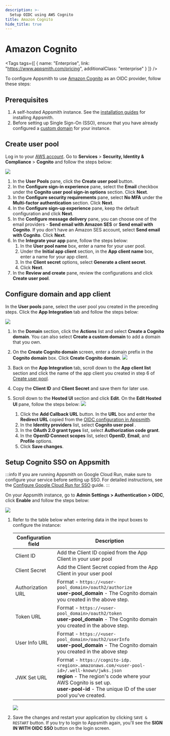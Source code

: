 ```yaml
---
description: >-
  Setup OIDC using AWS Cognito
title: Amazon Cognito
hide_title: true
---
```

<!-- vale off -->

<div className="tag-wrapper">
 <h1>Amazon Cognito</h1>

<Tags
tags={[
{ name: "Enterprise", link: "https://www.appsmith.com/pricing", additionalClass: "enterprise" }
]}
/>

</div>

<!-- vale on -->

To configure Appsmith to use [Amazon Cognito](https://aws.amazon.com/cognito/) as an OIDC provider, follow these steps:

## Prerequisites

1. A self-hosted Appsmith instance. See the [installation guides](/getting-started/setup/installation-guides) for installing Appsmith.
2. Before setting up Single Sign-On (SSO), ensure that you have already configured a [custom domain](/getting-started/setup/instance-configuration/custom-domain) for your instance.

## Create user pool

Log in to your [AWS account](https://console.aws.amazon.com/console/home). Go to **Services** > **Security, Identity & Compliance** > **Cognito** and follow the steps below:

 ![](/img/AWS_cognito_create-userpool.png)

1. In the **User Pools** pane, click the **Create user pool** button.
2. In the **Configure sign-in experience** pane,  select the **Email** checkbox under the **Cognito user pool sign-in options** section. Click **Next**.
3. In the **Configure security requirements** pane, select **No MFA** under the **Multi-factor authentication** section. Click **Next**. 
4. In the **Configure sign-up experience** pane, keep the default configuration and click **Next**.
5. In the **Configure message delivery** pane, you can choose one of the email providers - **Send email with Amazon SES** or **Send email with Cognito**. If you don't have an Amazon SES account, select **Send email with Cognito**. Click **Next**.
6.  In the **Integrate your app** pane, follow the steps below:
    1. In the **User pool name** box, enter a name for your user pool.
    2. Under the **Initial app client** section, in the **App client name** box, enter a name for your app client.
    3. In the **Client secret** options, select **Generate a client secret**.
    4. Click **Next**.
7. In the **Review and create** pane, review the configurations and click **Create user pool**.

## Configure domain and app client

In the **User pools** pane, select the user pool you created in the preceding steps. Click the **App Integration** tab and follow the steps below:

![](/img/configure-domain-and-app-client.png)

1. In the **Domain** section, click the **Actions** list and select **Create a Cognito domain**. You can also select **Create a custom domain** to add a domain that you own.
2. On the **Create Cognito domain** screen, enter a domain prefix in the **Cognito domain** box. Click **Create Cognito domain**.
![](/img/AWS-cognito_create_domain.png)

3. Back on the **App Integration** tab, scroll down to the **App client list** section and click the name of the app client you created in step 6 of [Create user pool](#create-user-pool).

4. Copy the **Client ID** and **Client Secret** and save them for later use.

5. Scroll down to the **Hosted UI** section and click **Edit**. On the **Edit Hosted UI** pane, follow the steps below:
    ![](/img/edit-hosted-ui.png)
    1. Click the **Add Callback URL** button. In the **URL** box and enter the **Redirect URL** copied from the [OIDC configuration in Appsmith](/getting-started/setup/instance-configuration/authentication/openid-connect-oidc#capture-redirect-url-for-oidc-configuration).
    2. In the **Identity providers** list, select **Cognito user pool** .
    3. In the **OAuth 2.0 grant types** list, select **Authorization code grant**.
    4. In the **OpenID Connect scopes** list, select **OpenID**, **Email**, and **Profile** options.
    5. Click **Save changes**.

## Setup Cognito SSO on Appsmith

:::info
If you are running Appsmith on Google Cloud Run, make sure to configure your service before setting up SSO. For detailed instructions, see the [Configure Google Cloud Run for SSO](/getting-started/setup/installation-guides/google-cloud-run/setup-to-integrate-sso) guide.
:::

On your Appsmith instance, go to **Admin Settings > Authentication > OIDC**, click **Enable** and follow the steps below:

![](/img/Appsmith_OIDC_creds.png)

1. Refer to the table below when entering data in the input boxes to configure the instance:

    | Configuration field| Description |
    | ------------------------------------| -----------------|
    | Client ID | Add the Client ID copied from the App Client in your user pool |
    | Client Secret |Add the Client Secret copied from the App Client in your user pool|
    | Authorization URL                    | Format - `https://<user-pool_domain>/oauth2/authorize`<br/> **user-pool_domain** - The Cognito domain you created in the above step. |
    | Token URL                            | Format - `https://<user-pool_domain>/oauth2/token`<br/>**user-pool_domain** - The Cognito domain you created in the above step. |
    | User Info URL                        | Format - `https://<user-pool_domain>/oauth2/userInfo`<br/> **user-pool_domain** - The Cognito domain you created in the above step |
    | JWK Set URL                          | Format - `https://cognito-idp.<region>.amazonaws.com/<user-pool-id>/.well-known/jwks.json`<br/>**region** - The region's code where your AWS Cognito is set up.<br/>**user-pool-id** -  The unique ID of the user pool you've created.  | 

   
    ![](/img/AWS_Urls.png)

2. Save the changes and restart your application by clicking `SAVE & RESTART` button. If you try to login to Appsmith again, you'll see the **SIGN IN WITH OIDC SSO** button on the login screen.

